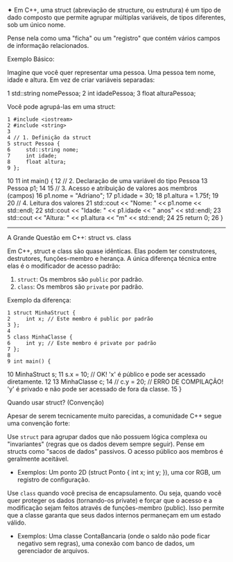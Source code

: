 ✦ Em C++, uma struct (abreviação de structure, ou estrutura) é um tipo de dado composto que permite agrupar múltiplas variáveis, de
  tipos diferentes, sob um único nome.

  Pense nela como uma "ficha" ou um "registro" que contém vários campos de informação relacionados.

  Exemplo Básico:

  Imagine que você quer representar uma pessoa. Uma pessoa tem nome, idade e altura. Em vez de criar variáveis separadas:

   1 std::string nomePessoa;
   2 int idadePessoa;
   3 float alturaPessoa;

  Você pode agrupá-las em uma struct:

    1 #include <iostream>
    2 #include <string>
    3 
    4 // 1. Definição da struct
    5 struct Pessoa {
    6     std::string nome;
    7     int idade;
    8     float altura;
    9 };
   10 
   11 int main() {
   12     // 2. Declaração de uma variável do tipo Pessoa
   13     Pessoa p1;
   14 
   15     // 3. Acesso e atribuição de valores aos membros (campos)
   16     p1.nome = "Adriano";
   17     p1.idade = 30;
   18     p1.altura = 1.75f;
   19 
   20     // 4. Leitura dos valores
   21     std::cout << "Nome: " << p1.nome << std::endl;
   22     std::cout << "Idade: " << p1.idade << " anos" << std::endl;
   23     std::cout << "Altura: " << p1.altura << "m" << std::endl;
   24 
   25     return 0;
   26 }

  ---

  A Grande Questão em C++: struct vs. class

  Em C++, struct e class são quase idênticas. Elas podem ter construtores, destrutores, funções-membro e herança. A única diferença 
  técnica entre elas é o modificador de acesso padrão:

   1. `struct`: Os membros são `public` por padrão.
   2. `class`: Os membros são `private` por padrão.

  Exemplo da diferença:

    1 struct MinhaStruct {
    2     int x; // Este membro é public por padrão
    3 };
    4 
    5 class MinhaClasse {
    6     int y; // Este membro é private por padrão
    7 };
    8 
    9 int main() {
   10     MinhaStruct s;
   11     s.x = 10; // OK! 'x' é público e pode ser acessado diretamente.
   12 
   13     MinhaClasse c;
   14     // c.y = 20; // ERRO DE COMPILAÇÃO! 'y' é privado e não pode ser acessado de fora da classe.
   15 }

  Quando usar struct? (Convenção)

  Apesar de serem tecnicamente muito parecidas, a comunidade C++ segue uma convenção forte:

  Use `struct` para agrupar dados que não possuem lógica complexa ou "invariantes" (regras que os dados devem sempre seguir). Pense
  em structs como "sacos de dados" passivos. O acesso público aos membros é geralmente aceitável.

   * Exemplos: Um ponto 2D (struct Ponto { int x; int y; }), uma cor RGB, um registro de configuração.

  Use `class` quando você precisa de encapsulamento. Ou seja, quando você quer proteger os dados (tornando-os private) e forçar que
  o acesso e a modificação sejam feitos através de funções-membro (public). Isso permite que a classe garanta que seus dados
  internos permaneçam em um estado válido.

   * Exemplos: Uma classe ContaBancaria (onde o saldo não pode ficar negativo sem regras), uma conexão com banco de dados, um
     gerenciador de arquivos.

